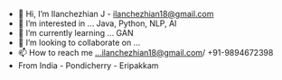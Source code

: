 - 👋 Hi, I’m Ilanchezhian J   - ilanchezhian18@gmail.com
- 👀 I’m interested in ... Java, Python, NLP, AI
- 🌱 I’m currently learning ...  GAN
- 💞️ I’m looking to collaborate on ... 
- 📫 How to reach me ...ilanchezhian18@gmail.com/ +91-9894672398
- From India - Pondicherry - Eripakkam

<!---
ilanj/ilanj is a ✨ special ✨ repository because its `README.md` (this file) appears on your GitHub profile.
You can click the Preview link to take a look at your changes.
--->
